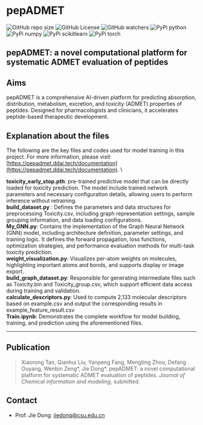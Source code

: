 # pepADMET
![GitHub repo size](https://img.shields.io/github/repo-size/ifyoungnet/pepADMET)
![GitHub License](https://img.shields.io/github/license/ifyoungnet/pepADMET)
![GitHub watchers](https://img.shields.io/github/watchers/ifyoungnet/pepADMET?style=social)
![PyPi python](https://img.shields.io/badge/python-3.7.16-green)
![PyPi numpy](https://img.shields.io/badge/numpy-1.21.5-blue)
![PyPi scikitlearn](https://img.shields.io/badge/scikit--learn-1.0.2-blue)
![PyPi torch](https://img.shields.io/badge/torch-1.13.1-blue)

## pepADMET: a novel computational platform for systematic ADMET evaluation of peptides
## Aims
pepADMET is a comprehensive AI-driven platform for predicting absorption, distribution, metabolism, excretion, and toxicity (ADMET) properties of peptides. Designed for pharmacologists and clinicians, it accelerates peptide-based therapeutic development.
## Explanation about the files
The following are the key files and codes used for model training in this project. For more information, please visit: [https://pepadmet.ddai.tech/documentation](https://pepadmet.ddai.tech/documentation). \

**toxicity_early_stop.pth**: pre-trained predictive model that can be directly loaded for toxicity prediction. The model include trained network parameters and necessary configuration details, allowing users to perform inference without retraining. \
**build_dataset.py** : Defines the parameters and data structures for preprocessing Toxicity.csv, including graph representation settings, sample grouping information, and data loading configurations. \
**My_GNN.py**: Contains the implementation of the Graph Neural Network (GNN) model, including architecture definition, parameter settings, and training logic. It defines the forward propagation, loss functions, optimization strategies, and performance evaluation methods for multi-task toxicity prediction. \
**weight_visualization.py**: Visualizes per-atom weights on molecules, highlighting important atoms and bonds, and supports display or image export. \
**build_graph_dataset.py**: Responsible for generating intermediate files such as Toxicity.bin and Toxicity_group.csv, which support efficient data access during training and validation. \
**calculate_descriptors.py**: Used to compute 2,133 molecular descriptors based on example.csv and output the corresponding results in example_feature_result.csv \
**Train.ipynb**: Demonstrates the complete workflow for model building, training, and prediction using the aforementioned files.
___

## Publication
> Xiaorong Tan, Qianhui Liu, Yanpeng Fang, Mengting Zhou, Defang Ouyang, Wenbin Zeng*, Jie Dong*. pepADMET: a novel computational platform for systematic ADMET evaluation of peptides. *Journal of Chemical information and modeling*, submitted.

## Contact
  
  * Prof. Jie Dong: <jiedong@csu.edu.cn> 

